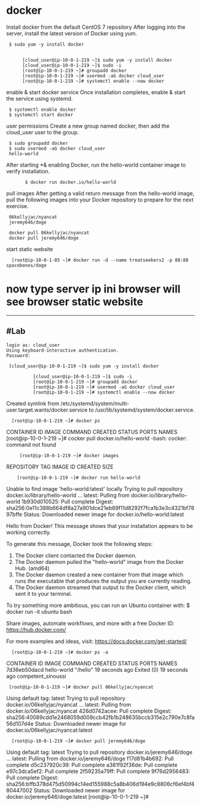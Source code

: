 # docker

Install docker from the default CentOS 7 repository
After logging into the server, install the latest version of Docker using yum.


     $ sudo yum -y install docker


          [cloud_user@ip-10-0-1-219 ~]$ sudo yum -y install docker
          [cloud_user@ip-10-0-1-219 ~]$ sudo -i
          [root@ip-10-0-1-219 ~]# groupadd docker
          [root@ip-10-0-1-219 ~]# usermod -aG docker cloud_user
          [root@ip-10-0-1-219 ~]# systemctl enable --now docker



enable & start docker service
Once installation completes, enable & start the service using systemd.

     $ systemctl enable docker
     $ systemctl start docker

user permissions
Create a new group named docker, then add the cloud_user user to the group.

     $ sudo groupadd docker
     $ sudo usermod -aG docker cloud_user
     hello-world

After starting *& enabling Docker, run the hello-world container image to verify installation.

           $ docker run docker.io/hello-world

pull images
After getting a valid return message from the hello-world image, pull the following images into your Docker repository to prepare for the next exercise.

     06kellyjac/nyancat
     jeremy646/doge

     docker pull 06kellyjac/nyancat
     docker pull jeremy646/doge

start static website 

      [root@ip-10-0-1-85 ~]# docker run -d --name treatseekers2 -p 88:88 spacebones/doge

# now type server ip ini browser will see browser static website
--------------------------------------------------------------------------------
#Lab
--------------------------------------------------------------------------------

    login as: cloud_user
    Using keyboard-interactive authentication.
    Password:
    
     [cloud_user@ip-10-0-1-219 ~]$ sudo yum -y install docker
     
              [cloud_user@ip-10-0-1-219 ~]$ sudo -i
              [root@ip-10-0-1-219 ~]# groupadd docker
              [root@ip-10-0-1-219 ~]# usermod -aG docker cloud_user
              [root@ip-10-0-1-219 ~]# systemctl enable --now docker
              
Created symlink from /etc/systemd/system/multi-user.target.wants/docker.service to /usr/lib/systemd/system/docker.service.

      [root@ip-10-0-1-219 ~]# docker ps
      
CONTAINER ID        IMAGE               COMMAND             CREATED             STATUS              PORTS               NAMES
[root@ip-10-0-1-219 ~]# cocker pull docker.io/hello-world
-bash: cocker: command not found

         [root@ip-10-0-1-219 ~]# docker images
         
REPOSITORY          TAG                 IMAGE ID            CREATED             SIZE
        
        [root@ip-10-0-1-219 ~]# docker run hello-world
        
Unable to find image 'hello-world:latest' locally
Trying to pull repository docker.io/library/hello-world ...
latest: Pulling from docker.io/library/hello-world
1b930d010525: Pull complete
Digest: sha256:0e11c388b664df8a27a901dce21eb89f11d8292f7fca1b3e3c4321bf7897bffe
Status: Downloaded newer image for docker.io/hello-world:latest

Hello from Docker!
This message shows that your installation appears to be working correctly.

To generate this message, Docker took the following steps:
 1. The Docker client contacted the Docker daemon.
 2. The Docker daemon pulled the "hello-world" image from the Docker Hub.
    (amd64)
 3. The Docker daemon created a new container from that image which runs the
    executable that produces the output you are currently reading.
 4. The Docker daemon streamed that output to the Docker client, which sent it
    to your terminal.

To try something more ambitious, you can run an Ubuntu container with:
 $ docker run -it ubuntu bash

Share images, automate workflows, and more with a free Docker ID:
 https://hub.docker.com/

For more examples and ideas, visit:
 https://docs.docker.com/get-started/

      [root@ip-10-0-1-219 ~]# docker ps -a
      
CONTAINER ID        IMAGE               COMMAND             CREATED             STATUS                      PORTS               NAMES
7d36eb50dacd        hello-world         "/hello"            19 seconds ago      Exited (0) 19 seconds ago                       competent_sinoussi

     [root@ip-10-0-1-219 ~]# docker pull 06kellyjac/nyancat
     
Using default tag: latest
Trying to pull repository docker.io/06kellyjac/nyancat ...
latest: Pulling from docker.io/06kellyjac/nyancat
426d0742acee: Pull complete
Digest: sha256:40089cdd1e2468059d009ccb42fb1b248635bccb315e2c790e7c8fa56d107d4e
Status: Downloaded newer image for docker.io/06kellyjac/nyancat:latest


      [root@ip-10-0-1-219 ~]# docker pull jeremy646/doge
      
      
Using default tag: latest
Trying to pull repository docker.io/jeremy646/doge ...
latest: Pulling from docker.io/jeremy646/doge
f17d81b4b692: Pull complete
d5c237920c39: Pull complete
a381f92f36de: Pull complete
e97c3dca5ef2: Pull complete
2f59235a79ff: Pull complete
9f76d2956483: Pull complete
Digest: sha256:bffb378d475d50994c14ed155988c5a8b406d194e9c8806cf6ef4bf480447002
Status: Downloaded newer image for docker.io/jeremy646/doge:latest
[root@ip-10-0-1-219 ~]#
